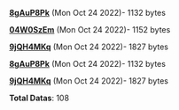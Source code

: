 [**8gAuP8Pk**](/data/8gAuP8Pk.txt) (Mon Oct 24 2022)- 1132 bytes

[**04W0SzEm**](/data/04W0SzEm.txt) (Mon Oct 24 2022)- 1152 bytes

[**9jQH4MKq**](/data/9jQH4MKq.txt) (Mon Oct 24 2022)- 1827 bytes

[**8gAuP8Pk**](/data/8gAuP8Pk.txt) (Mon Oct 24 2022)- 1132 bytes

[**9jQH4MKq**](/data/9jQH4MKq.txt) (Mon Oct 24 2022)- 1827 bytes

**Total Datas**: 108